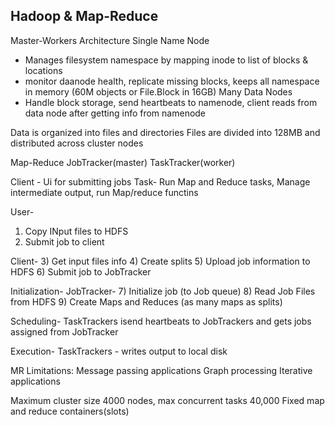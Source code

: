 ## Hadoop & Map-Reduce
Master-Workers Architecture
Single Name Node
* Manages filesystem namespace by mapping inode to list of blocks & locations
* monitor daanode health, replicate missing blocks, keeps all namespace in memory (60M objects or File.Block in 16GB)
Many Data Nodes
* Handle block storage, send heartbeats to namenode, client reads from data node after getting info from namenode


Data is organized into files and directories
Files are divided into 128MB and distributed across cluster nodes

Map-Reduce
JobTracker(master)
TaskTracker(worker)

Client - Ui for submitting jobs
Task- Run Map and Reduce tasks, Manage intermediate output, run Map/reduce functins

User-
1) Copy INput files to HDFS
2) Submit job to client

Client-
3) Get input files info
4) Create splits
5) Upload job information to HDFS
6) Submit job to JobTracker


Initialization-
JobTracker-
7) Initialize job (to Job queue)
8) Read Job Files from HDFS
9) Create Maps and Reduces (as many maps as splits)

Scheduling-
TaskTrackers isend heartbeats to JobTrackers and gets jobs assigned from JobTracker

Execution-
TaskTrackers - writes output to local disk


MR Limitations: 
Message passing applications
Graph processing
Iterative applications

Maximum cluster size 4000 nodes, max concurrent tasks 40,000
Fixed map and reduce containers(slots)
















